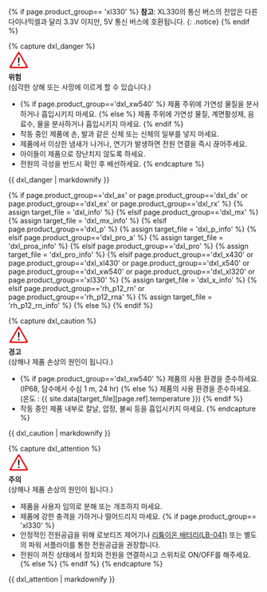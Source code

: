 
{% if page.product_group== 'xl330' %}
**참고**: XL330의 통신 버스의 전압은 다른 다이나믹셀과 달리 3.3V 이지만, 5V 통신 버스에 호환됩니다.
{: .notice}
{% endif %}

{% capture dxl_danger %}  
![](/assets/images/icon_warning.png)  
**위험**  
(심각한 상해 또는 사망에 이르게 할 수 있습니다.)
- {% if page.product_group=='dxl_xw540' %} 제품 주위에 가연성 물질을 분사하거나 흡입시키지 마세요. {% else %} 제품 주위에 가연성 물질, 계면활성제, 음료수, 물을 분사하거나 흡입시키지 마세요. {% endif %}
- 작동 중인 제품에 손, 발과 같은 신체 또는 신체의 일부를 넣지 마세요.
- 제품에서 이상한 냄새가 나거나, 연기가 발생하면 전원 연결을 즉시 끊어주세요.
- 아이들이 제품으로 장난치지 않도록 하세요.
- 전원의 극성을 반드시 확인 후 배선하세요.
{% endcapture %}
<div class="notice--danger">{{ dxl_danger | markdownify }}</div>

{% if page.product_group=='dxl_ax' or page.product_group=='dxl_dx' or page.product_group=='dxl_ex' or page.product_group=='dxl_rx' %}
  {% assign target_file = 'dxl_info' %}
{% elsif page.product_group=='dxl_mx' %}
  {% assign target_file = 'dxl_mx_info' %}
{% elsif page.product_group=='dxl_p' %}
  {% assign target_file = 'dxl_p_info' %}
{% elsif page.product_group=='dxl_pro_a' %}
  {% assign target_file = 'dxl_proa_info' %}
{% elsif page.product_group=='dxl_pro' %}
  {% assign target_file = 'dxl_pro_info' %}
{% elsif page.product_group=='dxl_x430' or page.product_group=='dxl_xl430' or page.product_group=='dxl_x540' or page.product_group=='dxl_xw540' or page.product_group=='dxl_xl320' or page.product_group=='xl330' %}
  {% assign target_file = 'dxl_x_info' %}
{% elsif page.product_group=='rh_p12_rn' or page.product_group=='rh_p12_rna' %}
  {% assign target_file = 'rh_p12_rn_info' %}
{% else %}
{% endif %}

{% capture dxl_caution %}  
![](/assets/images/icon_warning.png)  
**경고**  
(상해나 제품 손상의 원인이 됩니다.)
- {% if page.product_group=='dxl_xw540' %} 제품의 사용 환경을 준수하세요. (IP68, 담수에서 수심 1 m, 24 hr) {% else %} 제품의 사용 환경을 준수하세요. (온도 : {{ site.data[target_file][page.ref].temperature }}) {% endif %}
- 작동 중인 제품 내부로 칼날, 압정, 불씨 등을 흡입시키지 마세요.
{% endcapture %}
<div class="notice--warning">{{ dxl_caution | markdownify }}</div>

{% capture dxl_attention %}  
![](/assets/images/icon_warning.png)  
**주의**  
(상해나 제품 손상의 원인이 됩니다.)
- 제품을 사용자 임의로 분해 또는 개조하지 마세요.
- 제품에 강한 충격을 가하거나 떨어드리지 마세요.
{% if page.product_group== 'xl330' %}
- 안정적인 전원공급을 위해 로보티즈 제어기나 [리튬이온 배터리(LB-041)](https://www.robotis.com/shop/item.php?it_id=903-0220-001) 또는 별도의 파워 서플라이를 통한 전원공급을 권장합니다.
- 전원이 꺼진 상태에서 장치와 전원을 연결하시고 스위치로 ON/OFF를 해주세요.
{% else %}
{% endif %}
{% endcapture %}
<div class="notice--warning">{{ dxl_attention | markdownify }}</div>
